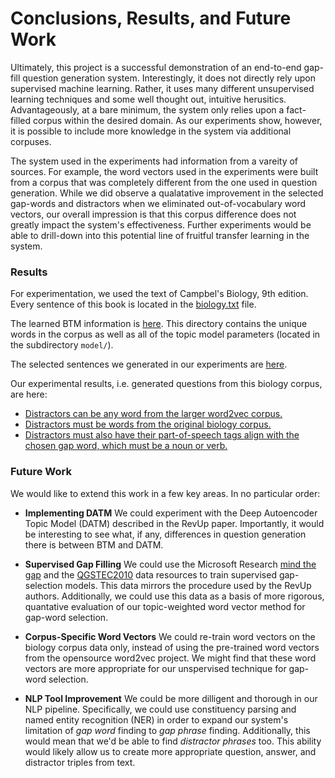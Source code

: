 # Conclusions, Results, and Future Work

Ultimately, this project is a successful demonstration of an end-to-end gap-fill question generation system. Interestingly, it does not directly rely upon supervised machine learning. Rather, it uses many different unsupervised learning techniques and some well thought out, intuitive herusitics. Advantageously, at a bare minimum, the system only relies upon a fact-filled corpus within the desired domain. As our experiments show, however, it is possible to include more knowledge in the system via additional corpuses.

The system used in the experiments had information from a vareity of sources. For example, the word vectors used in the experiments were built from a corpus that was completely different from the one used in question generation. While we did observe a qualatative improvement in the selected gap-words and distractors when we eliminated out-of-vocabulary word vectors, our overall impression is that this corpus difference does not greatly impact the system's effectiveness. Further experiments would be able to drill-down into this potential line of fruitful transfer learning in the system.

### Results

For experimentation, we used the text of Campbel's Biology, 9th edition. Every sentence of this book is located in the [biology.txt](../data/from_authors/biology.txt) file.

The learned BTM information is [here](../output/author_biology-BTM_topic_modeling/output). This directory contains the unique words in the corpus as well as all of the topic model parameters (located in the subdirectory `model/`).

The selected sentences we generated in our experiments are [here](../output/author_biology-BTM_topic_modeling/selected_sentences-k25_topwords20_threshold0.4).

Our experimental results, i.e. generated questions from this biology corpus, are here:
* [Distractors can be any word from the larger word2vec corpus.](../output/author_biology-BTM_topic_modeling/baseline-no_nlp-no_vocab_filter/ORIGINAL-complete_questions-gap_and_distractors)
* [Distractors must be words from the original biology corpus.](../output/author_biology-BTM_topic_modeling/vocab_filter/VOCAB_FILTERED-complete_questions-gap_and_distractors)
* [Distractors must also have their part-of-speech tags align with the chosen gap word, which must be a noun or verb.](../output/author_biology-BTM_topic_modeling/nlp_and_vocab_filter/NLP-complete_questions-gap_and_distractors)


### Future Work

We would like to extend this work in a few key areas. In no particular order:

* **Implementing DATM** We could experiment with the Deep Autoencoder Topic Model (DATM) described in the RevUp paper. Importantly, it would be interesting to see what, if any, differences in question generation there is between BTM and DATM.

* **Supervised Gap Filling** We could use the Microsoft Research [mind the gap](../data/msr-mind_the_gap_question_gen_corpus) and the [QGSTEC2010](../data/QGSTEC2010) data resources to train supervised gap-selection models. This data mirrors the procedure used by the RevUp authors. Additionally, we could use this data as a basis of more rigorous, quantative evaluation of our topic-weighted word vector method for gap-word selection.

* **Corpus-Specific Word Vectors** We could re-train word vectors on the biology corpus data only, instead of using the pre-trained word vectors from the opensource word2vec project. We might find that these word vectors are more appropriate for our unspervised technique for gap-word selection.

* **NLP Tool Improvement** We could be more dilligent and thorough in our NLP pipeline. Specifically, we could use constituency parsing and named entity recognition (NER) in order to expand our system's limitation of _gap word_ finding to _gap phrase_ finding. Additionally, this would mean that we'd be able to find _distractor phrases_ too. This ability would likely allow us to create more appropriate question, answer, and distractor triples from text.
